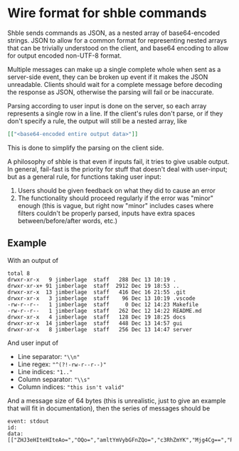 # Wire format for shble commands

Shble sends commands as JSON, as a nested array of base64-encoded strings.  JSON to allow for a common format for representing nested arrays that can be trivially understood on the client, and base64 encoding to allow for output encoded non-UTF-8 format.

Multiple messages can make up a single complete whole when sent as a server-side event, they can be broken up event if it makes the JSON unreadable.  Clients should wait for a complete message before decoding the response as JSON, otherwise the parsing will fail or be inaccurate.

Parsing according to user input is done on the server, so each array represents a single row in a line.  If the client's rules don't parse, or if they don't specify a rule, the output will still be a nested array, like

```json
[["<base64-encoded entire output data>"]]
```

This is done to simplify the parsing on the client side.

A philosophy of shble is that even if inputs fail, it tries to give usable output.  In general, fail-fast is the priority for stuff that doesn't deal with user-input; but as a general rule, for functions taking user input:

1. Users should be given feedback on what they did to cause an error
2. The functionality should proceed regularly if the error was "minor" enough (this is vague, but right now "minor" includes cases where filters couldn't be properly parsed, inputs have extra spaces between/before/after words, etc.)

## Example

With an output of

```
total 8
drwxr-xr-x   9 jimberlage  staff   288 Dec 13 10:19 .
drwxr-xr-x+ 91 jimberlage  staff  2912 Dec 19 18:53 ..
drwxr-xr-x  13 jimberlage  staff   416 Dec 16 21:55 .git
drwxr-xr-x   3 jimberlage  staff    96 Dec 13 10:19 .vscode
-rw-r--r--   1 jimberlage  staff     0 Dec 12 14:23 Makefile
-rw-r--r--   1 jimberlage  staff   262 Dec 12 14:22 README.md
drwxr-xr-x   4 jimberlage  staff   128 Dec 19 18:25 docs
drwxr-xr-x  14 jimberlage  staff   448 Dec 13 14:57 gui
drwxr-xr-x   8 jimberlage  staff   256 Dec 13 14:47 server
```

And user input of

- Line separator: `"\\n"`
- Line regex: `"^(?!-rw-r--r--)"`
- Line indices: `"1.."`
- Column separator: `"\\s"`
- Column indices: `"this isn't valid"`

And a message size of 64 bytes (this is unrealistic, just to give an example that will fit in documentation), then the series of messages should be

```
event: stdout
id: 
data: [["ZHJ3eHIteHIteAo=","OQo=","amltYmVybGFnZQo=","c3RhZmYK","Mjg4Cg==","RGVjCg==","MTMK","MTA6MTkK","Lgo="]]


```
